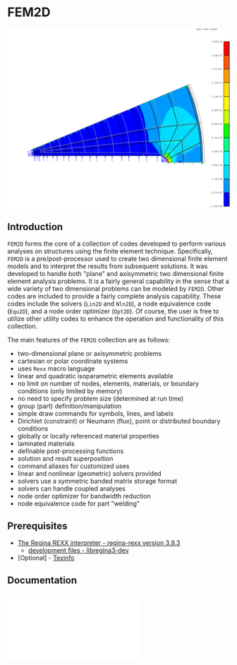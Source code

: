 # FEM2D

![intro](fem2d-srm4seg.png)

## Introduction

`FEM2D` forms the core of a collection of codes developed to perform
various analyses on structures using the finite element technique.
Specifically, `FEM2D` is a pre/post-processor used to create two
dimensional finite element models and to interpret the results from
subsequent solutions.  It was developed to handle both "plane" and
axisymmetric two dimensional finite element analysis problems.  It is a
fairly general capability in the sense that a wide variety of two
dimensional problems can be modeled by `FEM2D`.  Other codes are
included to provide a fairly complete analysis capability.  These codes
include the solvers (`Lin2D` and `Nln2D`), a node equivalence
code (`Equ2D`), and a node order optimizer (`Opt2D`).  Of 
course, the user is free to utilize other utility codes to enhance the
operation and functionality of this collection.

The main features of the `FEM2D` collection are as follows:

* two-dimensional plane or axisymmetric problems
* cartesian or polar coordinate systems
* uses `Rexx` macro language
* linear and quadratic isoparametric elements available
* no limit on number of nodes, elements, materials, or boundary conditions (only limited by memory)
* no need to specify problem size (determined at run time)
* group (part) definition/manipulation
* simple draw commands for symbols, lines, and labels
* Dirichlet (constraint) or Neumann (flux), point or distributed boundary conditions
* globally or locally referenced material properties
* laminated materials
* definable post-processing functions
* solution and result superposition
* command aliases for customized uses
* linear and nonlinear (geometric) solvers provided
* solvers use a symmetric banded matrix storage format
* solvers can handle coupled analyses
* node order optimizer for bandwidth reduction
* node equivalence code for part "welding"

## Prerequisites

* [The Regina REXX interpreter - regina-rexx version 3.9.3](https://sourceforge.net/projects/regina-rexx/files/regina-rexx/3.9.3/)
  * [development files - libregina3-dev](https://sourceforge.net/projects/regina-rexx/files/regina-rexx/3.9.3/)
* [Optional] - [Texinfo](https://www.gnu.org/software/texinfo/)

## Documentation

![User Guide](doc/fem2d.pdf)
